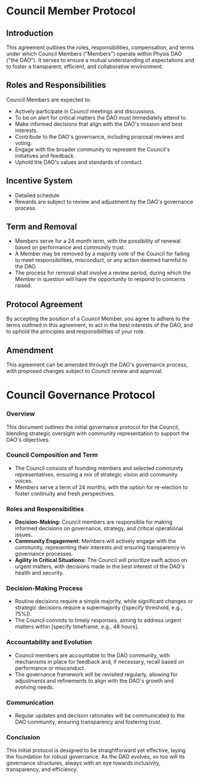 # Council Member Protocol

## Introduction

This agreement outlines the roles, responsibilities, compensation, and terms under which Council Members ("Members") operate within Physis DAO ("the DAO"). It serves to ensure a mutual understanding of expectations and to foster a transparent, efficient, and collaborative environment.

## Roles and Responsibilities

Council Members are expected to:

- Actively participate in Council meetings and discussions.
- To be on alert for critical matters the DAO must immediately attend to.
- Make informed decisions that align with the DAO's mission and best interests.
- Contribute to the DAO's governance, including proposal reviews and voting.
- Engage with the broader community to represent the Council's initiatives and feedback.
- Uphold the DAO's values and standards of conduct.

## Incentive System

- Detailed schedule
- Rewards are subject to review and adjustment by the DAO's governance process.

## Term and Removal

- Members serve for a 24 month term, with the possibility of renewal based on performance and community trust.
- A Member may be removed by a majority vote of the Council for failing to meet responsibilities, misconduct, or any action deemed harmful to the DAO.
- The process for removal shall involve a review period, during which the Member in question will have the opportunity to respond to concerns raised.

## Protocol Agreement

By accepting the position of a Council Member, you agree to adhere to the terms outlined in this agreement, to act in the best interests of the DAO, and to uphold the principles and responsibilities of your role.

## Amendment

This agreement can be amended through the DAO's governance process, with proposed changes subject to Council review and approval.


# Council Governance Protocol

### Overview
This document outlines the initial governance protocol for the Council, blending strategic oversight with community representation to support the DAO's objectives.

### Council Composition and Term
- The Council consists of founding members and selected community representatives, ensuring a mix of strategic vision and community voices.
- Members serve a term of 24 months, with the option for re-election to foster continuity and fresh perspectives.

### Roles and Responsibilities
- **Decision-Making:** Council members are responsible for making informed decisions on governance, strategy, and critical operational issues.
- **Community Engagement:** Members will actively engage with the community, representing their interests and ensuring transparency in governance processes.
- **Agility in Critical Situations:** The Council will prioritize swift action on urgent matters, with decisions made in the best interest of the DAO's health and security.

### Decision-Making Process
- Routine decisions require a simple majority, while significant changes or strategic decisions require a supermajority ([specify threshold, e.g., 75%]).
- The Council commits to timely responses, aiming to address urgent matters within [specify timeframe, e.g., 48 hours].

### Accountability and Evolution
- Council members are accountable to the DAO community, with mechanisms in place for feedback and, if necessary, recall based on performance or misconduct.
- The governance framework will be revisited regularly, allowing for adjustments and refinements to align with the DAO's growth and evolving needs.

### Communication
- Regular updates and decision rationales will be communicated to the DAO community, ensuring transparency and fostering trust.

### Conclusion
This initial protocol is designed to be straightforward yet effective, laying the foundation for robust governance. As the DAO evolves, so too will its governance structures, always with an eye towards inclusivity, transparency, and efficiency.
